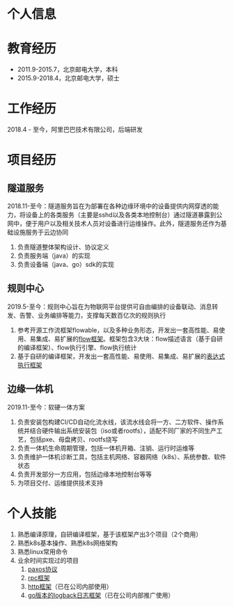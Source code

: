 # 个人信息

# 教育经历

* 2011.9-2015.7，北京邮电大学，本科
* 2015.9-2018.4，北京邮电大学，硕士

# 工作经历

2018.4 - 至今，阿里巴巴技术有限公司，后端研发

# 项目经历

## 隧道服务

2018.11-至今：隧道服务旨在为部署在各种边缘环境中的设备提供内网穿透的能力，将设备上的各类服务（主要是sshd以及各类本地控制台）通过隧道暴露到公网中，便于用户以及相关技术人员对设备进行运维操作。此外，隧道服务还作为基础设施服务于云边协同

1. 负责隧道整体架构设计、协议定义
1. 负责服务端（java）的实现
1. 负责设备端（java、go）sdk的实现

## 规则中心

2019.5-至今：规则中心旨在为物联网平台提供可自由编排的设备联动、消息转发、告警、业务编排等能力，支撑每天数百亿次的规则执行

1. 参考开源工作流框架flowable，以及多种业务形态，开发出一套高性能、易使用、易集成、易扩展的[flow框架](https://github.com/liuyehcf/liuyehcf-framework/tree/master/flow-engine)。框架包含3大块：flow描述语言（基于自研的编译框架）、flow执行引擎、flow执行统计
1. 基于自研的编译框架，开发出一套高性能、易使用、易集成、易扩展的[表达式执行框架](https://github.com/liuyehcf/liuyehcf-framework/tree/master/expression-engine)

## 边缘一体机

2019.11-至今：软硬一体方案

1. 负责安装包构建CI/CD自动化流水线，该流水线会将一方、二方软件、操作系统并结合硬件输出系统安装包（iso或者rootfs），适配不同厂家的不同生产工艺，包括pxe、母盘拷贝、rootfs烧写
1. 负责一体机生命周期管理，包括一体机开箱、注销、运行时运维等
1. 负责维护一体机诊断工具，包括主机网络、容器网络（k8s）、系统参数、软件状态
1. 负责开发部分一方应用，包括边缘本地控制台等等
1. 为项目交付、运维提供技术支持

# 个人技能

1. 熟悉编译原理，自研编译框架，基于该框架产出3个项目（2个商用）
1. 熟悉k8s基本操作、熟悉k8s网络架构
1. 熟悉linux常用命令
1. 业余时间实现过的项目
    1. [paxos协议](https://github.com/liuyehcf/liuyehcf-framework/tree/master/io-athena)
    1. [rpc框架](https://github.com/liuyehcf/liuyehcf-framework/tree/master/rpc-maple)
    1. [http框架](https://github.com/liuyehcf/liuyehcf-framework/tree/master/rpc-ares)（已在公司内部使用）
    1. [go版本的logback日志框架](https://github.com/liuyehcf/common-gtools)（已在公司内部推广使用）